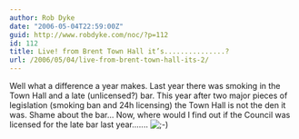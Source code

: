 ```yaml
---
author: Rob Dyke
date: "2006-05-04T22:59:00Z"
guid: http://www.robdyke.com/noc/?p=112
id: 112
title: Live! from Brent Town Hall it’s...............?
url: /2006/05/04/live-from-brent-town-hall-its-2/
---
```

Well what a difference a year makes. Last year there was smoking in the Town Hall and a late (unlicensed?) bar. This year after two major pieces of legislation (smoking ban and 24h licensing) the Town Hall is not the den it was. Shame about the bar... Now, where would I find out if the Council was licensed for the late bar last year....... ![;-)](http://www.robdyke.com/bec/wp-includes/images/smilies/icon_wink.gif)